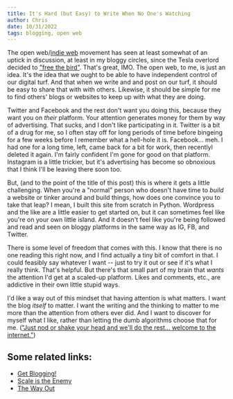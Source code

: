 ```yaml
---
title: It's Hard (but Easy) to Write When No One's Watching
author: Chris
date: 10/31/2022
tags: blogging, open web
---
```


The open web/[indie web](https://indieweb.org/Getting_Started) movement has seen at least somewhat of an uptick in discussion, at least in my bloggy circles, since the Tesla overlord decided to ["free the bird"](https://twitter.com/elonmusk/status/1585841080431321088?cxt=HHwWgICl1e-DhYIsAAAA). That's great, IMO. The open web, to me, is just an idea. It's the idea that we ought to be able to have independent control of our digital turf. And that when we write and and post on our turf, it should be easy to share that with with others. Likewise, it should be simple for me to find others' blogs or websites to keep up with what they are doing.

Twitter and Facebook and the rest don't want you doing this, because they want you on *their* platform. Your attention generates money for them by way of advertising. That sucks, and I don't like participating in it. Twitter is a bit of a drug for me, so I often stay off for long periods of time before bingeing for a few weeks before I remember what a hell-hole it is. Facebook... meh. I had one for a long time, left, came back for a bit for work, then recentlyl deleted it again. I'm fairly confident I'm gone for good on that platform. Instagram is a little trickier, but it's advertising has become so obnoxious that I think I'll be leaving there soon too.

But, (and to the point of the title of this post) this is where it gets a little challenging. When you're a "normal" person who doesn't have time to *build* a website or tinker around and build things, how does one convince you to take that leap? I mean, I built this site from scratch in Python. Wordpress and the like are a little easier to get started on, but it can sometimes feel like you're on your own little island. And it doesn't feel like you're being followed and read and seen on bloggy platforms in the same way as IG, FB, and Twitter.

There is some level of freedom that comes with this. I know that there is no  one reading this right now, and I find actually a tiny bit of comfort in that. I could feasibly say whatever I want -- just to try it out or see if it's what I really think. That's helpful. But there's that small part of my brain that *wants* the attention I'd get at a scaled-up platform. Likes and comments, etc., are addictive in their own little stupid ways.

I'd like a way out of this mindset that having attention is what matters. I want the blog *itself* to matter. I want the writing and the thinking to matter to me more than the attention from others ever did. And I want to discover for myself what I like, rather than letting the dumb algorithms choose that for me. (["Just nod or shake your head and we'll do the rest... welcome to the internet."](https://www.youtube.com/watch?v=k1BneeJTDcU))

## Some related links:
- [Get Blogging!](https://getblogging.org/)
- [Scale is the Enemy](https://blog.ayjay.org/scale-is-the-enemy/)
- [The Way Out](https://www.manton.org/2018/09/07/the-way-out.html)